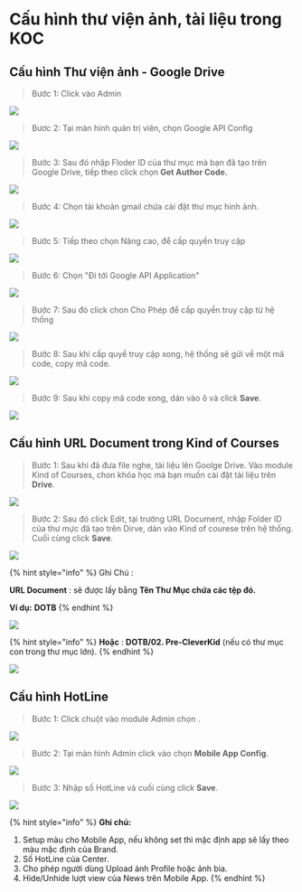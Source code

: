 # Cấu hình thư viện ảnh, tài liệu trong KOC

## Cấu hình Thư viện ảnh - Google Drive

> Bước 1: Click vào Admin

![](<../.gitbook/assets/1 (6).png>)

> Bươc 2: Tại màn hình quản trị viên, chọn Google API Config

![](<../.gitbook/assets/2 (6).png>)

> Bước 3: Sau đó nhập Floder ID của thư mục mà bạn đã tạo trên Google Drive, tiếp theo click chọn **Get Author Code.**

![](<../.gitbook/assets/3 (6).png>)

> Bước 4: Chọn tài khoản gmail chứa cài đặt thư mục hình ảnh.

![](<../.gitbook/assets/4 (4).png>)

> Bước 5: Tiếp theo chọn Nâng cao, để cấp quyền truy cập

![](<../.gitbook/assets/5 (5).png>)

> Bước 6: Chọn "Đi tới Google API Application"

![](<../.gitbook/assets/6 (3).png>)

> Bước 7: Sau đó click chon Cho Phép để cấp quyền truy cập từ hệ thống&#x20;

![](<../.gitbook/assets/7 (3).png>)

> Bước 8: Sau khi cấp quyề truy cập xong, hệ thống sẽ gửi về một mã code, copy mã code.

![](<../.gitbook/assets/8 (2).png>)

> Bước 9: Sau khi copy mã code xong, dán vào ô và click **Save**.

![](../.gitbook/assets/9.png)

## Cấu hình URL Document trong Kind of Courses

> Bước 1: Sau khi đã đưa file nghe, tài liệu lên Goolge Drive. Vào module Kind of Courses, chon khóa học mà bạn muốn cài đặt tài liệu trên **Drive**.

![](../.gitbook/assets/koc1.png)

> Bước 2: Sau đó click Edit, tại trường URL Document, nhập Folder ID của thư mực đã tạo trên Dirve, dán vào Kind of courese trên hệ thống. Cuối cùng click **Save**.

![](../.gitbook/assets/koc2.png)

{% hint style="info" %}
Ghi Chú :

**URL Document** : sẽ được lấy bằng **Tên Thư Mục chứa các tệp đó.**

**Ví dụ:** **DOTB**
{% endhint %}

![](../.gitbook/assets/11.jpg)

{% hint style="info" %}
**Hoặc** : **DOTB/02. Pre-CleverKid** (nếu có thư mục con trong thư mục lớn).
{% endhint %}

![](../.gitbook/assets/12.jpg)

## Cấu hình HotLine



> Bước 1: Click chuột vào module Admin chọn .

![](<../.gitbook/assets/1 (4).png>)

> Bước 2: Tại màn hình Admin click vào chọn **Mobile App Config**.

![](../.gitbook/assets/13.jpg)

> Bước 3: Nhập số HotLine và cuối cùng click **Save**.

![](../.gitbook/assets/14.jpg)

{% hint style="info" %}
**Ghi chú:**

1. Setup màu cho Mobile App, nếu không set thì mặc định app sẽ lấy theo màu mặc định của Brand.
2. Số HotLine của Center.
3. Cho phép người dùng Upload ảnh Profile hoặc ảnh bìa.
4. Hide/Unhide lượt view của News trên Mobile App.
{% endhint %}
